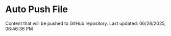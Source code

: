 # Auto Push File

Content that will be pushed to GitHub repository.
Last updated: 06/28/2025, 06:46:36 PM